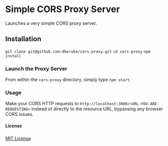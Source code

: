 # Simple CORS Proxy Server
Launches a very simple CORS proxy server.

## Installation
`git clone git@github.com:dberube/cors-proxy.git`
`cd cors-proxy`
`npm install`

### Launch the Proxy Server
From within the `cors-proxy` directory,  simply type `npm start`.

### Usage
Make your CORS HTTP requests to `http://localhost:3000/<URL-YOU-ARE-REQUESTING>` instead of directly to the resource URL, bypassing any browser CORS issues.

##### License
[MIT License](https://opensource.org/licenses/MIT)
